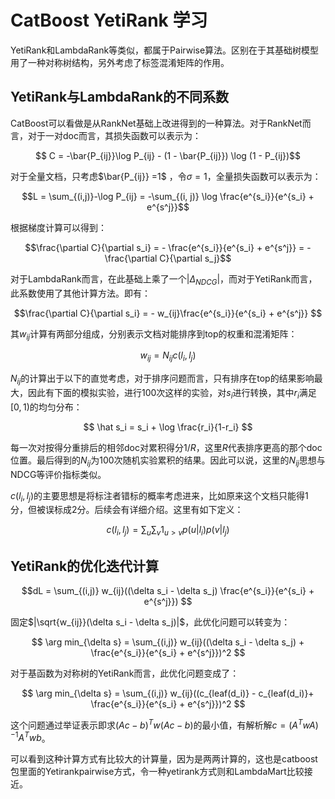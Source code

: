 # CatBoost YetiRank 学习

YetiRank和LambdaRank等类似，都属于Pairwise算法。区别在于其基础树模型用了一种对称树结构，另外考虑了标签混淆矩阵的作用。

## YetiRank与LambdaRank的不同系数

CatBoost可以看做是从RankNet基础上改进得到的一种算法。对于RankNet而言，对于一对doc而言，其损失函数可以表示为：

$$ C = -\bar{P_{ij}}\log P_{ij} - (1 - \bar{P_{ij}}) \log (1 - P_{ij})$$

对于全量文档，只考虑$\bar{P_{ij}} =1$ ，令$\sigma=1$，全量损失函数可以表示为：

$$L = \sum_{(i,j)}-\log P_{ij} = -\sum_{(i, j)} \log \frac{e^{s_i}}{e^{s_i} + e^{s^j}}$$

根据梯度计算可以得到：

$$\frac{\partial C}{\partial s_i} = - \frac{e^{s_i}}{e^{s_i} + e^{s^j}} = - \frac{\partial C}{\partial s_j}$$

对于LambdaRank而言，在此基础上乘了一个$|\Delta_{NDCG}|$，而对于YetiRank而言，此系数使用了其他计算方法。即有：

$$\frac{\partial C}{\partial s_i} = - w_{ij}\frac{e^{s_i}}{e^{s_i} + e^{s^j}} $$

其$w_{ij}$计算有两部分组成，分别表示文档对能排序到top的权重和混淆矩阵：

$$ w_{ij} = N_{ij} c(l_i, l_j)$$

$N_{ij}$的计算出于以下的直觉考虑，对于排序问题而言，只有排序在top的结果影响最大，因此有下面的模拟实验，进行100次这样的实验，对$s_i$进行转换，其中$r_i$满足$[0, 1)$的均匀分布：

$$ \hat s_i = s_i + \log \frac{r_i}{1-r_i} $$

每一次对按得分重排后的相邻doc对累积得分$1/R$，这里$R$代表排序更高的那个doc位置。最后得到的$N_{ij}$为100次随机实验累积的结果。因此可以说，这里的$N_{ij}$思想与NDCG等评价指标类似。

$c(l_i, l_j)$的主要思想是将标注者错标的概率考虑进来，比如原来这个文档只能得1分，但被误标成2分。后续会有详细介绍。这里有如下定义：

$$ c(l_i, l_j) = \sum_u \sum_v 1_{u>v} p(u|l_i) p(v | l_j)$$

## YetiRank的优化迭代计算

$$dL = \sum_{(i,j)} w_{ij}((\delta s_i - \delta s_j) \frac{e^{s_i}}{e^{s_i} + e^{s^j}}) $$ 

固定$|\sqrt{w_{ij}}(\delta s_i - \delta s_j)|$，此优化问题可以转变为：

$$ \arg min_{\delta s}  = \sum_{(i,j)} w_{ij}((\delta s_i - \delta s_j) + \frac{e^{s_i}}{e^{s_i} + e^{s^j}})^2 $$

对于基函数为对称树的YetiRank而言，此优化问题变成了：

$$ \arg min_{\delta s}  = \sum_{(i,j)} w_{ij}((c_{leaf(d_i)} - c_{leaf(d_i)}+ \frac{e^{s_i}}{e^{s_i} + e^{s^j}})^2 $$

这个问题通过举证表示即求$(Ac-b)^Tw(Ac-b)$的最小值，有解析解$c = (A^TwA)^{-1}A^Twb$。

可以看到这种计算方式有比较大的计算量，因为是两两计算的，这也是catboost包里面的Yetirankpairwise方式，令一种yetirank方式则和LambdaMart比较接近。